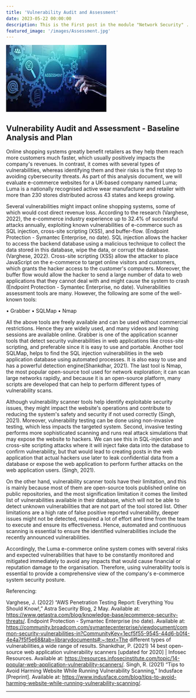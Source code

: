 ```yaml
---
title: 'Vulnerability Audit and Assessment'
date: 2023-05-22 00:00:00
description: This is the First post in the module "Network Security" .
featured_image: '/images/Assessment.jpg'
---
```


![](/images/Assessment.jpg)

## Vulnerability Audit and Assessment - Baseline Analysis and Plan

 Online shopping systems greatly benefit retailers as they help them reach more customers much faster, which usually positively impacts the company's revenues. In contrast, it comes with several types of vulnerabilities, whereas identifying them and their risks is the first step to avoiding cybersecurity threats. As part of this analysis document, we will evaluate e-commerce websites for a UK-based company named Luma; Luma is a nationally recognised active wear manufacturer and retailer with more than 230 stores distributed across 43 states and keeps growing.

Several vulnerabilities might impact online shopping systems, some of which would cost direct revenue loss. According to the research (Varghese, 2022), the e-commerce industry experience up to 32.4% of successful attacks annually, exploiting known vulnerabilities of e-commerce such as SQL injection, cross-site scripting (XSS), and buffer-flow. (Endpoint Protection - Symantec Enterprise, no date). SQL injection allows the hacker to access the backend database using a malicious technique to collect the data stored in this database, wipe the data, or corrupt the database. (Varghese, 2022). Cross-site scripting (XSS) allow the attacker to place JavaScript on the e-commerce to target online visitors and customers, which grants the hacker access to the customer's computers. Moreover, the buffer flow would allow the hacker to send a large number of data to web applications that they cannot deal with and might cause the system to crash (Endpoint Protection - Symantec Enterprise, no date).
Vulnerabilities assessment tools are many. However, the following are some of the well-known tools:

•	Grabber
•	SQLMap
•	Nmap

All the above tools are freely available and can be used without commercial restrictions. Hence they are widely used, and many videos and learning sessions are available online. Grabber is one of the application scanner tools that detect security vulnerabilities in web applications like cross-site scripting, and preferable since it is easy to use and portable. Another tool SQLMap, helps to find the SQL injection vulnerabilities in the web application database using automated processes. It is also easy to use and has a powerful detection engine(Shankdhar, 2021). The last tool is Nmap, the most popular open-source tool used for network exploration; it can scan large networks rapidly, and because it is an open-source platform, many scripts are developed that can help to perform different types of vulnerability scans.

Although vulnerability scanner tools help identify exploitable security issues, they might impact the website's operations and contribute to reducing the system's safety and security if not used correctly (Singh, 2021). Moreover, vulnerability testing can be done using non-invasive testing, which less impacts the targeted system. Second, invasive testing performs more sophisticated scanning and runs real attack simulations that may expose the website to hackers. We can see this in SQL-injection and cross-site scripting attacks where it will inject fake data into the database to confirm vulnerability, but that would lead to creating posts in the web application that actual hackers use later to leak confidential data from a database or expose the web application to perform further attacks on the web application users. (Singh, 2021).

On the other hand, vulnerability scanner tools have their limitation, and this is mainly because most of them are open-source tools published online on public repositories, and the most signification limitation it comes the limited list of vulnerabilities available in their database, which will not be able to detect unknown vulnerabilities that are not part of the tool stored list. Other limitations are a high rate of false positive reported vulnerability, deeper issues might not be detected, required a lot of effort and time from the team to execute and ensure its effectiveness. Hence, automated and continuous scanning is essential to ensure the identified vulnerabilities include the recently announced vulnerabilities. 

Accordingly, the Luma e-commerce online system comes with several risks and expected vulnerabilities that have to be constantly monitored and mitigated immediately to avoid any impacts that would cause financial or reputation damage to the organisation. Therefore, using vulnerability tools is essential to provide a comprehensive view of the company's e-commerce system security posture. 

Referencing:

Varghese, J. (2022) “AWS Penetration Testing Report: Everything You Should Know!,” Astra Security Blog, 2 May. Available at: https://www.getastra.com/blog/knowledge-base/ecommerce-security-threats/.
Endpoint Protection - Symantec Enterprise (no date). Available at: https://community.broadcom.com/symantecenterprise/viewdocument/common-security-vulnerabilities-in?CommunityKey=1ecf5f55-9545-44d6-b0f4-4e4a7f5f5e68&tab=librarydocuments#:~:text=The different types of vulnerabilities,a wide range of results.
Shankdhar, P. (2021) 14 best open-source web application vulnerability scanners [updated for 2020] | Infosec Resources. Available at: https://resources.infosecinstitute.com/topic/14-popular-web-application-vulnerability-scanners/.
Singh, R. (2021) “Tips to Avoid Harming Website While Running Vulnerability Scanning,” Indusface [Preprint]. Available at: https://www.indusface.com/blog/tips-to-avoid-harming-website-while-running-vulnerability-scanning/.


---


